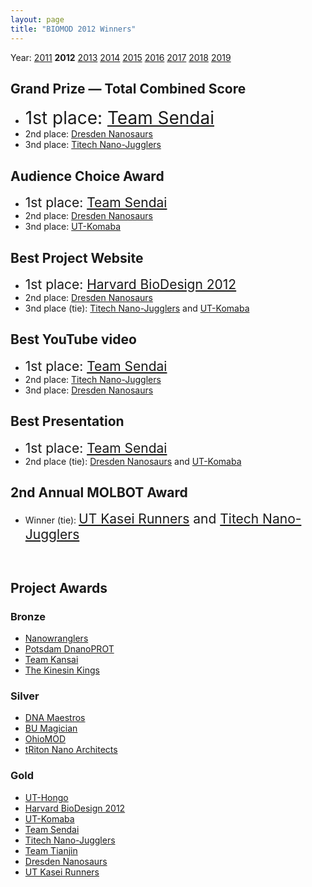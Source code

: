 ```yaml
---
layout: page
title: "BIOMOD 2012 Winners"
---
```


Year: [2011](/winners/2011.html) **2012** [2013](/winners/2013.html) [2014](/winners/2014.html) [2015](/winners/2015.html) [2016](/winners/2016.html) [2017](/winners/2017.html) [2018](/winners/2018.html) [2019](/winners/2019.html)

## Grand Prize — Total Combined Score

- <font style="font-size:200%;">1st place: <a href="http://openwetware.org/wiki/Biomod/2012/Tohoku/Team_Sendai">Team Sendai</a></font>
- 2nd place: <a href="http://openwetware.org/wiki/Biomod/2012/TU_Dresden/Nanosaurs">Dresden Nanosaurs</a>
- 3nd place: <a href="http://openwetware.org/wiki/Biomod/2012/Titech/Nano-Jugglers">Titech Nano-Jugglers</a>

## Audience Choice Award

- <font style="font-size:150%;">1st place: <a href="http://openwetware.org/wiki/Biomod/2012/Tohoku/Team_Sendai">Team Sendai</a></font>
- 2nd place: <a href="http://openwetware.org/wiki/Biomod/2012/TU_Dresden/Nanosaurs">Dresden Nanosaurs</a>
- 3nd place: <a href="http://openwetware.org/wiki/Biomod/2012/UTokyo/UT-Komaba">UT-Komaba</a>

## Best Project Website

- <font style="font-size:150%;">1st place: <a href="http://openwetware.org/wiki/Biomod/2012/Harvard/BioDesign">Harvard BioDesign 2012</a></font>
- 2nd place: <a href="http://openwetware.org/wiki/Biomod/2012/TU_Dresden/Nanosaurs">Dresden Nanosaurs</a>
- 3nd place (tie): <a href="http://openwetware.org/wiki/Biomod/2012/Titech/Nano-Jugglers">Titech Nano-Jugglers</a> and <a href="http://openwetware.org/wiki/Biomod/2012/UTokyo/UT-Komaba">UT-Komaba</a>

## Best YouTube video

- <font style="font-size:150%;">1st place: <a href="http://openwetware.org/wiki/Biomod/2012/Tohoku/Team_Sendai">Team Sendai</a></font>
- 2nd place: <a href="http://openwetware.org/wiki/Biomod/2012/Titech/Nano-Jugglers">Titech Nano-Jugglers</a>
- 3nd place: <a href="http://openwetware.org/wiki/Biomod/2012/TU_Dresden/Nanosaurs">Dresden Nanosaurs</a>


## Best Presentation

- <font style="font-size:150%;">1st place: <a href="http://openwetware.org/wiki/Biomod/2012/Tohoku/Team_Sendai">Team Sendai</a></font>
- 2nd place (tie): <a href="http://openwetware.org/wiki/Biomod/2012/TU_Dresden/Nanosaurs">Dresden Nanosaurs</a> and <a href="http://openwetware.org/wiki/Biomod/2012/UTokyo/UT-Komaba">UT-Komaba</a>


## 2nd Annual MOLBOT Award

- Winner (tie): <font style="font-size:150%;"><a href="http://openwetware.org/wiki/Biomod/2012/UTokyo/KaseiRunners">UT Kasei Runners</a> and <a href="http://openwetware.org/wiki/Biomod/2012/Titech/Nano-Jugglers">Titech Nano-Jugglers</a><br />
</font>
<p>&nbsp;</p>

## Project Awards

### Bronze

- <a href="http://openwetware.org/wiki/Biomod/2012/UT/Nanowranglers">Nanowranglers</a>
- <a href="http://openwetware.org/wiki/Biomod/2012/Potsdam/DnanoPROT">Potsdam DnanoPROT</a>
- <a href="http://openwetware.org/wiki/Biomod/2012/Kansai/Team_Kansai">Team Kansai</a>
- <a href="http://openwetware.org/wiki/Biomod/2012/Columbia/KinesinKings">The Kinesin Kings</a>

### Silver

- <a href="http://openwetware.org/wiki/Biomod/2012/IITG/DNA_Maestros">DNA Maestros</a>
- <a href="http://openwetware.org/wiki/Biomod/2012/HKBU/BU_Magician">BU Magician</a>
- <a href="http://openwetware.org/wiki/Biomod/2012/OSU/OhioMOD">OhioMOD</a>
- <a href="http://openwetware.org/wiki/Biomod/2012/UCSD/tRiton_Nano_Architects">tRiton Nano Architects</a>

### Gold

- <a href="http://openwetware.org/wiki/Biomod/2012/UTokyo/UT-Hongo">UT-Hongo</a>
- <a href="http://openwetware.org/wiki/Biomod/2012/Harvard/BioDesign">Harvard BioDesign 2012</a>
- <a href="http://openwetware.org/wiki/Biomod/2012/UTokyo/UT-Komaba">UT-Komaba</a>
- <a href="http://openwetware.org/wiki/Biomod/2012/Tohoku/Team_Sendai">Team Sendai</a>
- <a href="http://openwetware.org/wiki/Biomod/2012/Titech/Nano-Jugglers">Titech Nano-Jugglers</a>
- <a href="http://openwetware.org/wiki/Biomod/2012/Tianjin">Team Tianjin</a>
- <a href="http://openwetware.org/wiki/Biomod/2012/TU_Dresden/Nanosaurs">Dresden Nanosaurs</a>
- <a href="http://openwetware.org/wiki/Biomod/2012/UTokyo/KaseiRunners">UT Kasei Runners</a><br />
